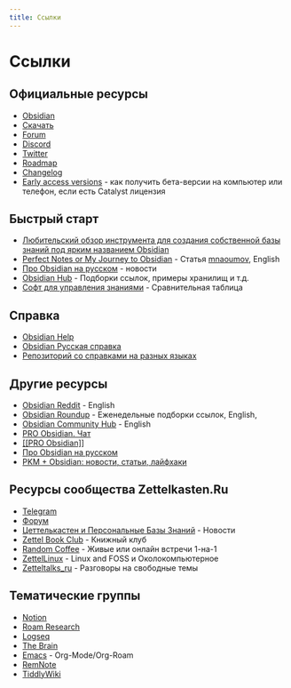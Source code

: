 ```yaml
---
title: Ссылки
---
```


# Ссылки

## Официальные ресурсы

- [Obsidian](https://obsidian.md/)
- [Скачать](https://obsidian.md/download/)
- [Forum](https://forum.obsidian.md/)
- [Discord](https://discord.com/invite/veuWUTm)
- [Twitter](https://twitter.com/obsdmd)
- [Roadmap](https://obsidian.md/roadmap/)
- [Changelog](https://obsidian.md/changelog/)
- [Early access versions](https://help.obsidian.md/Obsidian/Early+access+versions) - как получить бета-версии на компьютер или телефон, если есть Catalyst лицензия

## Быстрый старт

- [Любительский обзор инструмента для создания собственной базы знаний под ярким названием Obsidian](https://www.notion.so/Obsidian-de83f079a8b54a36be7f6d66ee78e9d1)
- [Perfect Notes or My Journey to Obsidian](https://mnaoumov.wordpress.com/2022/05/08/perfect-notes-or-my-journey-to-obsidian/) - Статья [mnaoumov](Участники/mnaoumov.md), English
- [Про Obsidian на русском](https://t.me/obsidianru) - новости
- [Obsidian Hub](https://t.me/obsidian_hub/28) - Подборки ссылок, примеры хранилищ и т.д.
- [Софт для управления знаниями](https://dreydel.notion.site/4744f5d1dda24786b3d6495baec04375?v=60968fab83494731b8c1058cd9d265c9) - Сравнительная таблица

## Справка

- [Obsidian Help](https://help.obsidian.md/)
- [Obsidian Русская справка](https://publish.obsidian.md/help-ru/)
- [Репозиторий со справками на разных языках](https://github.com/obsidianmd/obsidian-help/)

## Другие ресурсы

- [Obsidian Reddit](https://www.reddit.com/r/ObsidianMD/) - English
- [Obsidian Roundup](https://obsidianroundup.org/) - Еженедельные подборки ссылок, English,
- [Obsidian Community Hub](https://publish.obsidian.md/hub/) - English
- [PRO Obsidian. Чат](https://t.me/russianobs)
- [\[\[PRO Obsidian\]\]](https://t.me/obsidianrus)
- [Про Obsidian на русском](https://t.me/obsidianru)
- [PKM + Obsidian: новости, статьи, лайфхаки](https://t.me/obs_pkm)

## Ресурсы сообщества Zettelkasten.Ru

- [Telegram](https://t.me/Zettelkasten_ru)
- [Форум](https://zttl.space/)
- [Цеттелькастен и Персональные Базы Знаний](https://t.me/zettelkasten_ch) - Новости
- [Zettel Book Club](https://t.me/zettelbookclub) - Книжный клуб
- [Random Coffee](https://t.me/Zettelkasten_ru/45037) - Живые или онлайн встречи 1-на-1
- [ZettelLinux](https://t.me/zettelLinux) - Linux and FOSS и Околокомпьютерное
- [Zetteltalks_ru](https://t.me/zetteltalks_ru) - Разговоры на свободные темы

## Тематические группы

- [Notion](https://t.me/ru_notion)
- [Roam Research](https://t.me/roamrus)
- [Logseq](https://t.me/logseqchat)
- [The Brain](https://t.me/thebrain_community)
- [Emacs](https://t.me/zettelmacs) - Org-Mode/Org-Roam
- [RemNote](https://t.me/RemNote_ru)
- [TiddlyWiki](https://t.me/tiddlywikiru)
